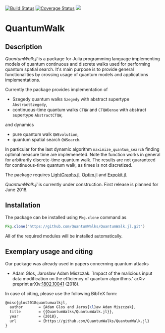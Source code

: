 [![Build Status](https://travis-ci.org/QuantumWalks/QuantumWalk.jl.svg?branch=master)](https://travis-ci.org/QuantumWalks/QuantumWalk.jl)
[![Coverage Status](https://coveralls.io/repos/github/QuantumWalks/QuantumWalk.jl/badge.svg?branch=master)](https://coveralls.io/github/QuantumWalks/QuantumWalk.jl?branch=master)
[![](https://img.shields.io/badge/docs-latest-blue.svg)](https://QuantumWalks.github.io/QuantumWalk.jl/latest)
# QuantumWalk

## Description

*QuantumWalk.jl* is a package for Julia programming language implementing models
of quantum continuous and discrete walks used for performing quantum spatial
search. It's main purpose is to provide general functionalities by crossing usage
of quantum models and applications implementations.

Currently the package provides implementation of
* Szegedy quantum walks `Szegedy` with abstract supertype `AbstractSzegedy`,
* continuous-time quantum walks `CTQW` and `CTQWDense` with abstract supertype `AbstractCTQW`,

and dynamics
* pure quantum walk `QWEvolution`,
* quantum spatial search `QWSearch`.

In particular for the last dynamic algorithm `maximize_quantum_search` finding optimal measure time are implemeneted. Note the function works in general for arbitrarily discrete-time quantum walk. The results are not guaranteed for continuous-time quantum walk, as times is not discretized.

The package requires [LightGraphs.jl](https://github.com/JuliaGraphs/LightGraphs.jl), [Optim.jl](https://github.com/JuliaNLSolvers/Optim.jl) and [Expokit.jl](https://github.com/acroy/Expokit.jl).

*QuantumWalk.jl* is currently under construction. First release is planned for June 2018.
## Installation

The package can be installed using `Pkg.clone` command as
```julia
Pkg.clone("https://github.com/QuantumWalks/QuantumWalk.jl.git")
```
All of the required modules will be installed automatically.

## Exemplary usage and citing
Our package was already used in papers concerning quantum attacks
* Adam Glos, Jarosław Adam Miszczak. `Impact of the malicious input data modification on the efficiency of quantum algorithms.' arXiv preprint arXiv:[1802.10041](https://arxiv.org/abs/1802.10041) (2018).

In case of citing, please use the following BibTeX form:

```tex
@misc{glos2018quantumwalkjl,
  author       = {Adam Glos and Jaros{\l}aw Adam Miszczak},
  title        = {{QuantumWalks/QuantumWalk.jl}},
  year         = {2018},
  url          = {https://github.com/QuantumWalks/QuantumWalk.jl}
}
```
